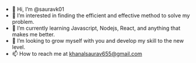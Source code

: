 - 👋 Hi, I’m @sauravk01
- 👀 I’m interested in finding the efficient and effective method to solve my problem.
- 🌱 I’m currently learning Javascript, Nodejs, React, and anything that makes me better.
- 💞️ I’m looking to grow myself with you and develop my skill to the new level.
- 📫 How to reach me at khanalsaurav655@gmail.com


<!---
sauravk01/sauravk01 is a ✨ special ✨ repository because its `README.md` (this file) appears on your GitHub profile.
You can click the Preview link to take a look at your changes.
--->
